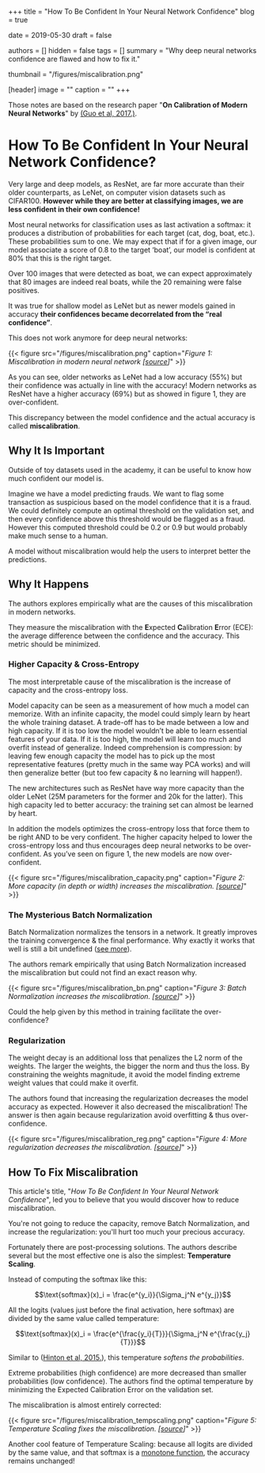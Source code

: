 +++
title = "How To Be Confident In Your Neural Network Confidence"
blog = true

date = 2019-05-30
draft = false

authors = []
hidden = false
tags = []
summary = "Why deep neural networks confidence are flawed and how to fix it."

thumbnail = "/figures/miscalibration.png"

[header]
image = ""
caption = ""
+++

Those notes are based on the research paper
"**On Calibration of Modern Neural Networks**" by [(Guo et al, 2017.)](https://arxiv.org/abs/1706.04599).

# How To Be Confident In Your Neural Network Confidence?

Very large and deep models, as ResNet, are far more accurate than their older counterparts, as LeNet, on computer vision datasets such as CIFAR100. **However while
they are better at classifying images, we are less confident in their own confidence!**

Most neural networks for classification uses as last activation a softmax: it
produces a distribution of probabilities for each target (cat, dog, boat, etc.).
These probabilities sum to one. We may expect that if for a given image, our
model associate a score of 0.8 to the target ‘boat’, our model is confident at
80% that this is the right target.

Over 100 images that were detected as boat, we can expect approximately that 80
images are indeed real boats, while the 20 remaining were false positives.

It was true for shallow model as LeNet but as newer models gained in accuracy
**their confidences became decorrelated from the “real confidence”**.

This does not work anymore for deep neural networks:

{{< figure src="/figures/miscalibration.png" caption="*Figure 1: Miscalibration in modern neural network [[source](https://arxiv.org/abs/1706.04599)]*" >}}

As you can see, older networks as LeNet had a low accuracy (55%) but their
confidence was actually in line with the accuracy! Modern networks as ResNet have
a higher accuracy (69%) but as showed in figure 1, they are over-confident.

This discrepancy between the model confidence and the actual accuracy is called
**miscalibration**.


## Why It Is Important

Outside of toy datasets used in the academy, it can be useful to know how much
confident our model is.

Imagine we have a model predicting frauds. We want to flag some transaction as
suspicious based on the model confidence that it is a fraud.
We could definitely compute an optimal threshold on the validation set, and then
every confidence above this threshold would be flagged as a fraud. However
this computed threshold could be 0.2 or 0.9 but would probably make much sense to a human.

A model without miscalibration would help the users to interpret better the
predictions.


## Why It Happens

The authors explores empirically what are the causes of this miscalibration in
modern networks.

They measure the miscalibration with the **E**xpected **C**alibration **E**rror (ECE):
the average difference between the confidence and the accuracy. This metric should
be minimized.

### Higher Capacity & Cross-Entropy


The most interpretable cause of the miscalibration is the increase of capacity
and the cross-entropy loss.

Model capacity can be seen as a measurement of how much a model can memorize.
With an infinite capacity, the model could simply learn by heart the whole
training dataset. A trade-off has to be made between a low and high capacity.
If it is too low the model wouldn’t be able to learn essential features of your
data. If it is too high, the model will learn too much and overfit instead of
generalize. Indeed comprehension is compression: by leaving few enough capacity
the model has to pick up the most representative features (pretty much in the
same way PCA works) and will then generalize better (but too few capacity & no
learning will happen!).

The new architectures such as ResNet have way more capacity than the older
LeNet (25M parameters for the former and 20k for the latter). This high
capacity led to better accuracy: the training set can almost be learned by heart.

In addition the models optimizes the cross-entropy loss that force them to be
right AND to be very confident. The higher capacity helped to lower the
cross-entropy loss and thus encourages deep neural networks to be over-confident.
As you’ve seen on figure 1, the new models are now over-confident.


{{< figure src="/figures/miscalibration_capacity.png" caption="*Figure 2: More capacity (in depth or width) increases the miscalibration. [[source](https://arxiv.org/abs/1706.04599)]*" >}}

### The Mysterious Batch Normalization

Batch Normalization normalizes the tensors in a network. It greatly improves the
training convergence & the final performance. Why exactly it works that well
is still a bit undefined ([see more](/posts/normalization)).

The authors remark empirically that using Batch Normalization increased the miscalibration
but could not find an exact reason why.

{{< figure src="/figures/miscalibration_bn.png" caption="*Figure 3: Batch Normalization increases the miscalibration. [[source](https://arxiv.org/abs/1706.04599)]*" >}}

Could the help given by this method in training facilitate the over-confidence?

### Regularization

The weight decay is an additional loss that penalizes the L2 norm of the weights.
The larger the weights, the bigger the norm and thus the loss. By constraining the weights
magnitude, it avoid the model finding extreme weight values that could make it overfit.

The authors found that increasing the regularization decreases the model accuracy
as expected. However it also decreased the miscalibration! The answer is then again
because regularization avoid overfitting & thus over-confidence.

{{< figure src="/figures/miscalibration_reg.png" caption="*Figure 4: More regularization decreases the miscalibration. [[source](https://arxiv.org/abs/1706.04599)]*" >}}

## How To Fix Miscalibration

This article's title, "*How To Be Confident In Your Neural Network Confidence*",
led you to believe that you would discover how to reduce miscalibration.

You're not going to reduce the capacity, remove Batch Normalization, and increase
the regularization: you'll hurt too much your precious accuracy.

Fortunately there are post-processing solutions. The authors describe several
but the most effective one is also the simplest: **Temperature Scaling**.

Instead of computing the softmax like this:

$$\text{softmax}(x)_i = \frac{e^{y_i}}{\Sigma_j^N e^{y_j}}$$

All the logits (values just before the final activation, here softmax) are divided
by the same value called temperature:

$$\text{softmax}(x)_i = \frac{e^{\frac{y_i}{T}}}{\Sigma_j^N e^{\frac{y_j}{T}}}$$

Similar to ([Hinton et al, 2015.](https://arxiv.org/abs/1503.02531)), this temperature
*softens the probabilities*.

Extreme probabilities (high confidence) are more decreased than smaller probabilities
(low confidence). The authors find the optimal temperature by minimizing the
Expected Calibration Error on the validation set.

The miscalibration is almost entirely corrected:

{{< figure src="/figures/miscalibration_tempscaling.png" caption="*Figure 5: Temperature Scaling fixes the miscalibration. [[source](https://arxiv.org/abs/1706.04599)]*" >}}



Another cool feature of Temperature Scaling: because all logits are divided by the
same value, and that softmax is a [monotone function](https://en.wikipedia.org/wiki/Monotonic_function),
the accuracy remains unchanged!

